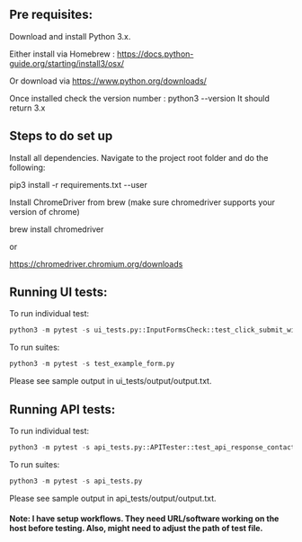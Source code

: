 
## Pre requisites: ##

Download and install Python 3.x.

Either install via Homebrew : https://docs.python-guide.org/starting/install3/osx/

Or download via https://www.python.org/downloads/

Once installed check the version number : python3 --version It should return 3.x


## Steps to do set up ##


Install all dependencies. Navigate to the project root folder and do the following:

pip3 install -r requirements.txt --user

Install ChromeDriver from brew (make sure chromedriver supports your version of chrome)

brew install chromedriver

or

https://chromedriver.chromium.org/downloads

## Running UI tests: ##

To run individual test:
```python
python3 -m pytest -s ui_tests.py::InputFormsCheck::test_click_submit_without_value
```

To run suites:

```python
python3 -m pytest -s test_example_form.py
```

Please see sample output in ui_tests/output/output.txt.

## Running API tests: ##

To run individual test:

```python
python3 -m pytest -s api_tests.py::APITester::test_api_response_contact_info
```

To run suites:

```python
python3 -m pytest -s api_tests.py
```

Please see sample output in api_tests/output/output.txt.


#### Note: I have setup workflows. They need URL/software working on the host before testing. Also, might need to adjust the path of test file. ####
